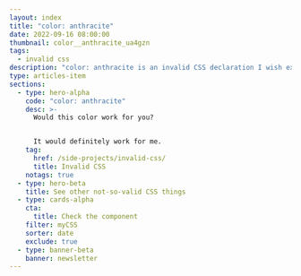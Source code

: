```yaml
---
layout: index
title: "color: anthracite"
date: 2022-09-16 08:00:00
thumbnail: color__anthracite_ua4gzn
tags:
  - invalid css
description: "color: anthracite is an invalid CSS declaration I wish existed."
type: articles-item
sections:
  - type: hero-alpha
    code: "color: anthracite"
    desc: >-
      Would this color work for you?


      It would definitely work for me.
    tag:
      href: /side-projects/invalid-css/
      title: Invalid CSS
    notags: true
  - type: hero-beta
    title: See other not-so-valid CSS things
  - type: cards-alpha
    cta:
      title: Check the component
    filter: myCSS
    sorter: date
    exclude: true
  - type: banner-beta
    banner: newsletter
---
```

